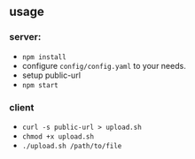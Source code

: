## usage

### server:
- `npm install`
- configure `config/config.yaml` to your needs.
- setup public-url
- `npm start`

### client
- `curl -s public-url > upload.sh`
- `chmod +x upload.sh`
- `./upload.sh /path/to/file`
